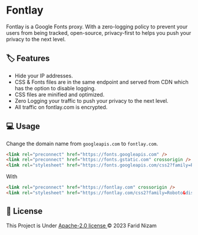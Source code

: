 
# Fontlay

Fontlay is a Google Fonts proxy. With a zero-logging policy to prevent your users from being tracked, open-source, privacy-first to helps you push your privacy to the next level.



## 🏷️ Features

- Hide your IP addresses.
- CSS & Fonts files are in the same endpoint and served from CDN which has the option to disable logging.
- CSS files are minified and optimized.
- Zero Logging your traffic to push your privacy to the next level.
- All traffic on fontlay.com is encrypted.


## 💻 Usage
Change the domain name from `googleapis.com` to `fontlay.com`.

```html
<link rel="preconnect" href="https://fonts.googleapis.com" />
<link rel="preconnect" href="https://fonts.gstatic.com" crossorigin />
<link rel="stylesheet" href="https://fonts.googleapis.com/css2?family=Roboto&display=swap" />
```

With

```html
<link rel="preconnect" href="https://fontlay.com" crossorigin />
<link rel="stylesheet" href="https://fontlay.com/css2?family=Roboto&display=swap" />
```

## 📄 License

This Project is Under [Apache-2.0 license ](LICENSE) &copy; 2023 Farid Nizam